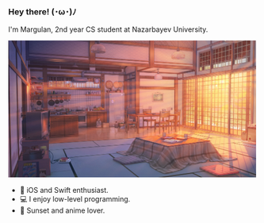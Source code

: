 ### Hey there! (･ω･)ﾉ

I'm Margulan, 2nd year CS student at Nazarbayev University.

<img src="https://github.com/enumcase/enumcase/blob/main/assets/background.jpg" width="500">

- 🍎 iOS and Swift enthusiast. 
- 💻 I enjoy low-level programming.
- 🌇 Sunset and anime lover.
